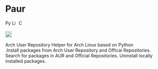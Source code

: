 # Paur
<p>
    <a href="https://www.python.org/downloads/"><img src="https://img.shields.io/badge/python-3.6+-blue.svg" alt="Python version" height="17"></a>
    <a href="https://github.com/tonybenoy/paur/blob/master/LICENSE"><img src="https://img.shields.io/github/license/tonybenoy/paur" alt="License" height="17"></a>
    <a href="https://github.com/psf/black">
        <img src="https://img.shields.io/badge/code%20style-black-000000.svg" alt="Codestyle Black" height="17">
    </a>
</p>
<p>
    <a href="https://github.com/tonybenoy/cocapi/actions">
        <img src="https://github.com/tonybenoy/cocapi/workflows/mypy/badge.svg" alt="Test Status" height="20">
    </a>
</p>
Arch User Repository Helper for Arch Linux based on Python</br>.Install packages from Arch User Repository and Offical Repositories. Search for packages in AUR and Official Repositories. Uninstall locally installed packages. 
